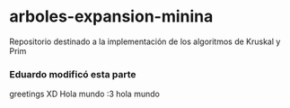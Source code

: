 # arboles-expansion-minina
Repositorio destinado a la implementación de los algoritmos de Kruskal y Prim

### Eduardo modificó esta parte
greetings XD
Hola mundo :3
hola mundo
